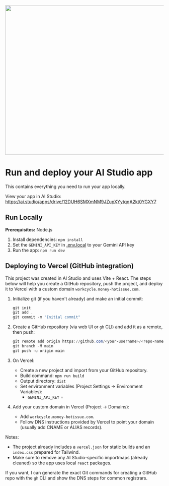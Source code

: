 <div align="center">
<img width="1200" height="475" alt="GHBanner" src="https://github.com/user-attachments/assets/0aa67016-6eaf-458a-adb2-6e31a0763ed6" />
</div>

# Run and deploy your AI Studio app

This contains everything you need to run your app locally.

View your app in AI Studio: https://ai.studio/apps/drive/12DUH6SMXmNM9JZupXYytqqA2kt0YGXY7

## Run Locally

**Prerequisites:** Node.js

1. Install dependencies:
   `npm install`
2. Set the `GEMINI_API_KEY` in [.env.local](.env.local) to your Gemini API key
3. Run the app:
   `npm run dev`

## Deploying to Vercel (GitHub integration)

This project was created in AI Studio and uses Vite + React. The steps below will help you create a GitHub repository, push the project, and deploy it to Vercel with a custom domain `workcycle.money-hotissue.com`.

1. Initialize git (if you haven't already) and make an initial commit:

   ```powershell
   git init
   git add .
   git commit -m "Initial commit"
   ```

2. Create a GitHub repository (via web UI or `gh` CLI) and add it as a remote, then push:

   ```powershell
   git remote add origin https://github.com/<your-username>/<repo-name>.git
   git branch -M main
   git push -u origin main
   ```

3. On Vercel:

   - Create a new project and import from your GitHub repository.
   - Build command: `npm run build`
   - Output directory: `dist`
   - Set environment variables (Project Settings -> Environment Variables):
     - `GEMINI_API_KEY` = <your key>

4. Add your custom domain in Vercel (Project -> Domains):
   - Add `workcycle.money-hotissue.com`.
   - Follow DNS instructions provided by Vercel to point your domain (usually add CNAME or ALIAS records).

Notes:

- The project already includes a `vercel.json` for static builds and an `index.css` prepared for Tailwind.
- Make sure to remove any AI Studio-specific importmaps (already cleaned) so the app uses local `react` packages.

If you want, I can generate the exact Git commands for creating a GitHub repo with the `gh` CLI and show the DNS steps for common registrars.
